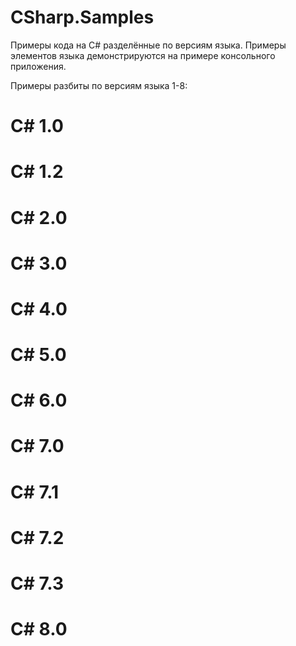 # CSharp.Samples
Примеры кода на C# разделённые по версиям языка. Примеры элементов языка демонстрируются на примере консольного приложения.

Примеры разбиты по версиям языка 1-8:

# C# 1.0

# C# 1.2

# C# 2.0

# C# 3.0

# C# 4.0

# C# 5.0

# C# 6.0

# C# 7.0

# C# 7.1

# C# 7.2

# C# 7.3

# C# 8.0

